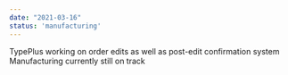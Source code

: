 ```yaml
---
date: "2021-03-16"
status: 'manufacturing'
---
```


TypePlus working on order edits as well as post-edit confirmation system  
Manufacturing currently still on track